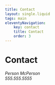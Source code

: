 ```yaml
---
title: Contact
layout: single.liquid
tags: main
eleventyNavigation:
    key: contact
    title: Contact
    order: 3
---
```

# Contact
<address>
Person McPerson<br>
555.555.5555<br>
</address>